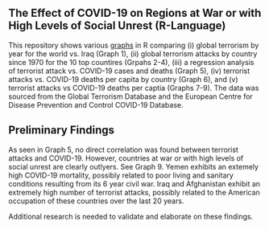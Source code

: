 ## The Effect of COVID-19 on Regions at War or with High Levels of Social Unrest (R-Language)

This repository shows various [graphs](https://jvpagan1.github.io/R-Graphs/) in R comparing (i) global terrorism by year for the world vs. Iraq (Graph 1), (ii) global terrorism attacks by country since 1970 for the 10 top countires (Grpahs 2-4), (iii) a regression analysis of terrorist attack vs. COVID-19 cases and deaths (Graph 5), (iv) terrorist attacks vs. COVID-19 deaths per capita by country (Graph 6), and (v) terrorist attacks vs COVID-19 deaths per captia (Graphs 7-9).  The data was sourced from the Global Terrorism Database and the European Centre for Disease Prevention and Control COVID-19 Database.

## Preliminary Findings

As seen in Graph 5, no direct correlation was found between terrorist attacks and COVID-19.  However, countries at war or with high levels of social unrest are clearly outlyers.  See Graph 9.  Yemen exhibits an extemely high COVID-19 mortality, possibly related to poor living and sanitary conditions resulting from its 6 year civil war.  Iraq and Afghanistan exhibit an extremely high number of terrorist attacks, possibly related to the American occupation of these countries over the last 20 years. 

Additional research is needed to validate and elaborate on these findings.

